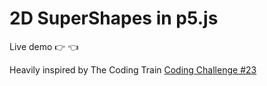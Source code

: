 # 2D SuperShapes in p5.js

Live demo 👉 [](https://stalegjelsten.github.io/2d-supershapes/) 👈

Heavily inspired by The Coding Train [Coding Challenge #23](https://thecodingtrain.com/CodingChallenges/023-supershape2d.html)